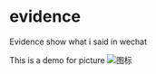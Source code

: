 # evidence
Evidence   show what i  said  in wechat


This is a demo for picture
![图标](https://avatars1.githubusercontent.com/u/58038358?s=180&v=4)
